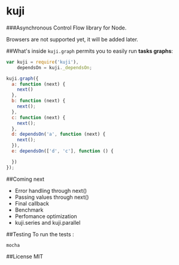 kuji
====

###Asynchronous Control Flow library for Node.

Browsers are not supported yet, it will be added later.


##What's inside
`kuji.graph` permits you to easily run __tasks graphs__:

``` javascript
var kuji = require('kuji'),
    dependsOn = kuji._dependsOn;

kuji.graph({
  a: function (next) {
    next()
  },
  b: function (next) {
    next();
  },
  c: function (next) {  
    next();
  },
  d: dependsOn('a', function (next) {
    next();
  }),
  e: dependsOn(['d', 'c'], function () {

  })
});

```

##Coming next
- Error handling through next()
- Passing values through next()
- Final callback
- Benchmark
- Perfomance optimization
- kuji.series and kuji.parallel

##Testing
To run the tests :
```
mocha
```

##License
MIT
